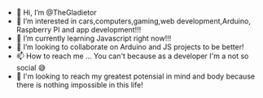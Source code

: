 - 👋 Hi, I’m @TheGladietor
- 👀 I’m interested in cars,computers,gaming,web development,Arduino, Raspberry PI and app development!!!
- 🌱 I’m currently learning Javascript right now!!!
- 💞️ I’m looking to collaborate on Arduino and JS projects to be better!
- 📫 How to reach me ... You can't because as a developer I'm a not so social 😅
- 🦾 I'm looking to reach my greatest potensial in mind and body because there is nothing impossible in this life!

<!---
TheGladietor/TheGladietor is a ✨ special ✨ repository because its `README.md` (this file) appears on your GitHub profile.
You can click the Preview link to take a look at your changes.
--->
